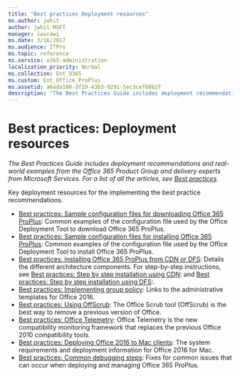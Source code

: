 ```yaml
---
title: "Best practices Deployment resources"
ms.author: jwhit
author: jwhit-MSFT
manager: laurawi
ms.date: 3/16/2017
ms.audience: ITPro
ms.topic: reference
ms.service: o365-administration
localization_priority: Normal
ms.collection: Ent_O365
ms.custom: Ent_Office_ProPlus
ms.assetid: a6ada180-3f19-43b3-9291-5ec3cef88b2f
description: "The Best Practices Guide includes deployment recommendations and real-world examples from the Office 365 Product Group and delivery experts from Microsoft Services. For a list of all the articles, see Best practices."
---
```


# Best practices: Deployment resources

 *The Best Practices Guide includes deployment recommendations and real-world examples from the Office 365 Product Group and delivery experts from Microsoft Services. For a list of all the articles, see [Best practices](best-practices.md).* 
  
Key deployment resources for the implementing the best practice recommendations.
  
- [Best practices: Sample configuration files for downloading Office 365 ProPlus](best-practices-sample-configuration-files-for-downloading-office-365-proplus.md): Common examples of the configuration file used by the Office Deployment Tool to download Office 365 ProPlus. 
- [Best practices: Sample configuration files for installing Office 365 ProPlus](best-practices-sample-configuration-files-for-installing-office-365-proplus.md): Common examples of the configuration file used by the Office Deployment Tool to install Office 365 ProPlus. 
- [Best practices: Installing Office 365 ProPlus from CDN or DFS](best-practices-installing-office-365-proplus-from-cdn-or-dfs.md): Details the different architecture components. For step-by-step instructions, see [Best practices: Step by step installation using CDN](best-practices-step-by-step-installation-using-cdn.md): and [Best practices: Step by step installation using DFS](best-practices-step-by-step-installation-using-dfs.md):. 
- [Best practices: Implementing group policy](best-practices-implementing-group-policy.md): Links to the administrative templates for Office 2016. 
- [Best practices: Using OffScrub](best-practices-using-offscrub.md): The Office Scrub tool (OffScrub) is the best way to remove a previous version of Office. 
- [Best practices: Office Telemetry](best-practices-office-telemetry.md): Office Telemetry is the new compatibility monitoring framework that replaces the previous Office 2010 compatibility tools. 
- [Best practices: Deploying Office 2016 to Mac clients](best-practices-deploying-office-2016-to-mac-clients.md): The system requirements and deployment information for Office 2016 for Mac. 
- [Best practices: Common debugging steps](best-practices-common-debugging-steps.md): Fixes for common issues that can occur when deploying and managing Office 365 ProPlus.

